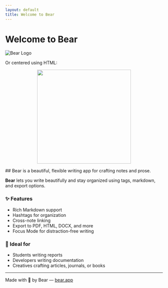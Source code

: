 ```yaml
---
layout: default
title: Welcome to Bear
---
```


# Welcome to Bear
![Bear Logo](bear-logo.png)

Or centered using HTML:

<p align="center">
  <img src="images/bear-logo.png" width="300">
</p>
## Bear is a beautiful, flexible writing app for crafting notes and prose.

**Bear** lets you write beautifully and stay organized using tags, markdown, and export options.

### ✨ Features

- Rich Markdown support
- Hashtags for organization
- Cross-note linking
- Export to PDF, HTML, DOCX, and more
- Focus Mode for distraction-free writing

### 🧭 Ideal for

- Students writing reports
- Developers writing documentation
- Creatives crafting articles, journals, or books

---

Made with 🐻 by Bear — [bear.app](https://bear.app)
